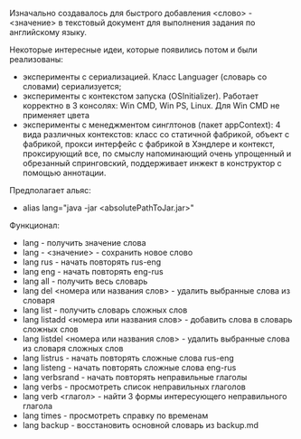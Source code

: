 Изначально создавалось для быстрого добавления <слово> - <значение> в текстовый документ для выполнения задания по английскому языку.

Некоторые интересные идеи, которые появились потом и были реализованы:
- эксперименты с сериализацией. Класс Languager (словарь со словами) сериализуется;
- эксперименты с контекстом запуска (OSInitializer). Работает корректно в 3 консолях: Win CMD, Win PS, Linux. Для Win CMD не применяет цвета
- эксперименты с менеджментом синглтонов (пакет appContext):
4 вида различных контекстов: класс со статичной фабрикой, объект с фабрикой, прокси интерфейс с фабрикой в Хэндлере и контекст, проксирующий все, 
по смыслу напоминающий очень упрощенный и обрезанный спринговский, поддерживает инжект в конструктор с помощью аннотации.

Предполагает альяс:
- alias lang="java -jar <absolutePathToJar.jar>"

Функционал:
- lang <word> - получить значение слова
- lang <word> - <значение> - сохранить новое слово
- lang rus - начать повторять rus-eng
- lang eng - начать повторять eng-rus
- lang all - получить весь словарь
- lang del <номера или названия слов> - удалить выбранные слова из словаря
- lang list - получить словарь сложных слов
- lang listadd <номера или названия слов> - добавить слова в словарь сложных слов
- lang listdel <номера или названия слов> - удалить выбранные слова из словаря сложных слов
- lang listrus - начать повторять сложные слова rus-eng
- lang listeng - начать повторять сложные слова eng-rus
- lang verbsrand - начать повторять неправильные глаголы
- lang verbs - просмотреть список неправильных глаголов
- lang verb <глагол> - найти 3 формы интересующего неправильного глагола
- lang times - просмотреть справку по временам
- lang backup - восстановить основной словарь из backup.md

